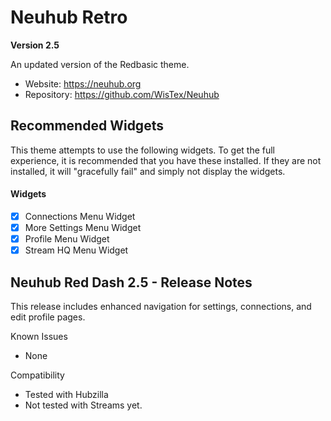 # Neuhub Retro

**Version 2.5**

An updated version of the Redbasic theme.

* Website: https://neuhub.org
* Repository: https://github.com/WisTex/Neuhub

## Recommended Widgets

This theme attempts to use the following widgets. To get the full experience, it is recommended that you have these installed. If they are not installed, it will "gracefully fail" and simply not display the widgets.

#### Widgets

- [X] Connections Menu Widget
- [X] More Settings Menu Widget
- [X] Profile Menu Widget
- [X] Stream HQ Menu Widget

## Neuhub Red Dash 2.5 - Release Notes

This release includes enhanced navigation for settings, connections, and edit profile pages.

Known Issues
* None

Compatibility
* Tested with Hubzilla
* Not tested with Streams yet.
